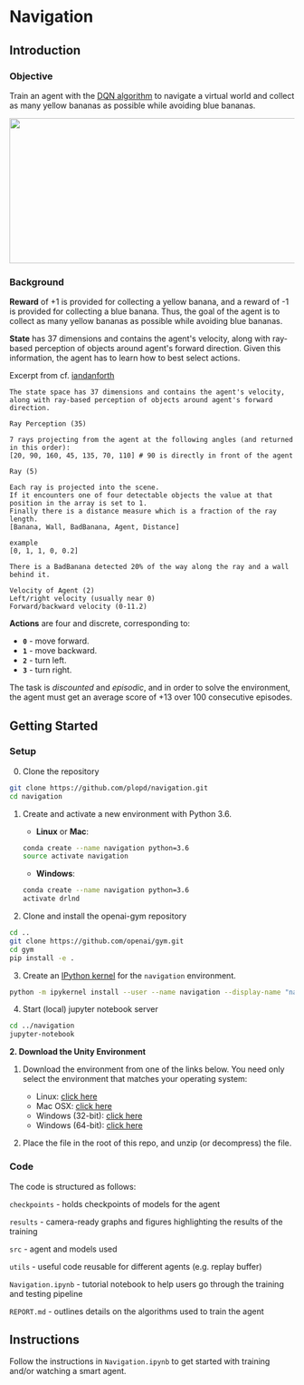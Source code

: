 [//]: # (Image References)

# Navigation

## Introduction

### Objective

Train an agent with the [DQN algorithm](https://storage.googleapis.com/deepmind-media/dqn/DQNNaturePaper.pdf) to navigate a virtual world and collect as many yellow bananas as possible while avoiding blue bananas.

<p align="center"><a href="https://github.com/plopd/navigation/blob/master/results/trained_agent.gif">
 <img width="512" height="256" src="https://github.com/plopd/navigation/blob/master/results/trained_agent.gif"></a>
</p>

### Background

**Reward**
of +1 is provided for collecting a yellow banana, and a reward of -1 is provided for collecting a blue banana.  Thus, the goal of the agent is to collect as many yellow bananas as possible while avoiding blue bananas.  

**State**
has 37 dimensions and contains the agent's velocity, along with ray-based perception of objects around agent's forward direction.  Given this information, the agent has to learn how to best select actions.

Excerpt from cf. [iandanforth](https://github.com/Unity-Technologies/ml-agents/issues/1134#issuecomment-417497502)
```
The state space has 37 dimensions and contains the agent's velocity, 
along with ray-based perception of objects around agent's forward direction.

Ray Perception (35)

7 rays projecting from the agent at the following angles (and returned in this order):
[20, 90, 160, 45, 135, 70, 110] # 90 is directly in front of the agent

Ray (5)

Each ray is projected into the scene. 
If it encounters one of four detectable objects the value at that position in the array is set to 1. 
Finally there is a distance measure which is a fraction of the ray length.
[Banana, Wall, BadBanana, Agent, Distance]

example
[0, 1, 1, 0, 0.2]

There is a BadBanana detected 20% of the way along the ray and a wall behind it.

Velocity of Agent (2)
Left/right velocity (usually near 0)
Forward/backward velocity (0-11.2)
```

**Actions**
are four and discrete, corresponding to:
- **`0`** - move forward.
- **`1`** - move backward.
- **`2`** - turn left.
- **`3`** - turn right.

The task is *discounted* and *episodic*, and in order to solve the environment, the agent must get an average score of +13 over 100 consecutive episodes.

## Getting Started

### Setup

0. Clone the repository
```bash
git clone https://github.com/plopd/navigation.git
cd navigation
```

1. Create and activate a new environment with Python 3.6.

	- __Linux__ or __Mac__: 
	```bash
	conda create --name navigation python=3.6
	source activate navigation
	```
	- __Windows__: 
	```bash
	conda create --name navigation python=3.6 
	activate drlnd
	```
	
2. Clone and install the openai-gym repository
```bash
cd ..
git clone https://github.com/openai/gym.git
cd gym
pip install -e .
```

3. Create an [IPython kernel](http://ipython.readthedocs.io/en/stable/install/kernel_install.html) for the `navigation` environment.  
```bash
python -m ipykernel install --user --name navigation --display-name "navigation"
```

4. Start (local) jupyter notebook server
```bash
cd ../navigation
jupyter-notebook
```

**2. Download the Unity Environment**

1. Download the environment from one of the links below. You need only select the environment that matches your operating system:
    - Linux: [click here](https://s3-us-west-1.amazonaws.com/udacity-drlnd/P1/Banana/Banana_Linux.zip)
    - Mac OSX: [click here](https://s3-us-west-1.amazonaws.com/udacity-drlnd/P1/Banana/Banana.app.zip)
    - Windows (32-bit): [click here](https://s3-us-west-1.amazonaws.com/udacity-drlnd/P1/Banana/Banana_Windows_x86.zip)
    - Windows (64-bit): [click here](https://s3-us-west-1.amazonaws.com/udacity-drlnd/P1/Banana/Banana_Windows_x86_64.zip)

2. Place the file in the root of this repo, and unzip (or decompress) the file.

### Code

The code is structured as follows:

`checkpoints` - holds checkpoints of models for the agent

`results` - camera-ready graphs and figures highlighting the results of the training

`src` - agent and models used

`utils` - useful code reusable for different agents (e.g. replay buffer)

`Navigation.ipynb` - tutorial notebook to help users go through the training and testing pipeline

`REPORT.md` - outlines details on the algorithms used to train the agent

## Instructions

Follow the instructions in `Navigation.ipynb` to get started with training and/or watching a smart agent.
